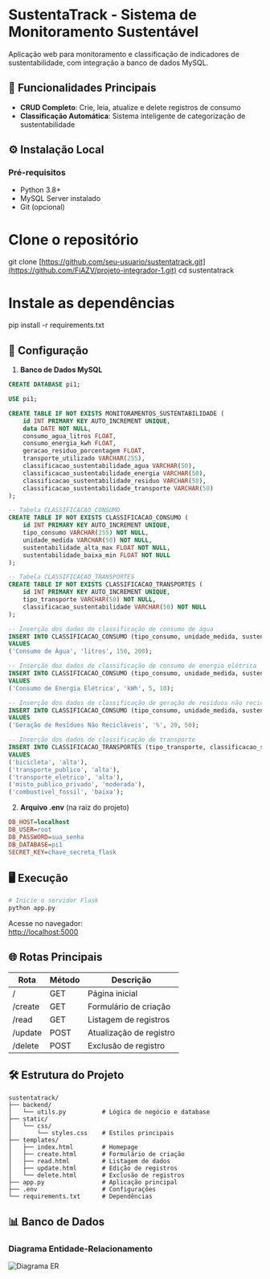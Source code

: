 ﻿
# SustentaTrack - Sistema de Monitoramento Sustentável


Aplicação web para monitoramento e classificação de indicadores de sustentabilidade, com integração a banco de dados MySQL.

## 🚀 Funcionalidades Principais

- **CRUD Completo**: Crie, leia, atualize e delete registros de consumo
- **Classificação Automática**: Sistema inteligente de categorização de sustentabilidade

## ⚙️ Instalação Local

### Pré-requisitos
- Python 3.8+
- MySQL Server instalado
- Git (opcional)

# Clone o repositório
git clone [https://github.com/seu-usuario/sustentatrack.git](https://github.com/FiAZV/projeto-integrador-1.git)
cd sustentatrack

# Instale as dependências
pip install -r requirements.txt

## 🔧 Configuração

1. **Banco de Dados MySQL**
```sql
CREATE DATABASE pi1;

USE pi1;

CREATE TABLE IF NOT EXISTS MONITORAMENTOS_SUSTENTABILIDADE (
    id INT PRIMARY KEY AUTO_INCREMENT UNIQUE,
    data DATE NOT NULL,
    consumo_agua_litros FLOAT,
    consumo_energia_kwh FLOAT,
    geracao_residuo_porcentagem FLOAT,
    transporte_utilizado VARCHAR(255),
    classificacao_sustentabilidade_agua VARCHAR(50),	
    classificacao_sustentabilidade_energia VARCHAR(50),
    classificacao_sustentabilidade_residuo VARCHAR(50),
    classificacao_sustentabilidade_transporte VARCHAR(50)
);

-- Tabela CLASSIFICACAO_CONSUMO
CREATE TABLE IF NOT EXISTS CLASSIFICACAO_CONSUMO (
    id INT PRIMARY KEY AUTO_INCREMENT UNIQUE,
    tipo_consumo VARCHAR(255) NOT NULL,
    unidade_medida VARCHAR(50) NOT NULL,
    sustentabilidade_alta_max FLOAT NOT NULL,
    sustentabilidade_baixa_min FLOAT NOT NULL
);

-- Tabela CLASSIFICACAO_TRANSPORTES
CREATE TABLE IF NOT EXISTS CLASSIFICACAO_TRANSPORTES (
    id INT PRIMARY KEY AUTO_INCREMENT UNIQUE,
    tipo_transporte VARCHAR(50) NOT NULL,
    classificacao_sustentabilidade VARCHAR(50) NOT NULL
);

-- Inserção dos dados de classificação de consumo de água
INSERT INTO CLASSIFICACAO_CONSUMO (tipo_consumo, unidade_medida, sustentabilidade_alta_max, sustentabilidade_baixa_min)
VALUES 
('Consumo de Água', 'litros', 150, 200);

-- Inserção dos dados de classificação de consumo de energia elétrica
INSERT INTO CLASSIFICACAO_CONSUMO (tipo_consumo, unidade_medida, sustentabilidade_alta_max, sustentabilidade_baixa_min)
VALUES 
('Consumo de Energia Elétrica', 'kWh', 5, 10);

-- Inserção dos dados de classificação de geração de resíduos não recicláveis
INSERT INTO CLASSIFICACAO_CONSUMO (tipo_consumo, unidade_medida, sustentabilidade_alta_max, sustentabilidade_baixa_min)
VALUES 
('Geração de Resíduos Não Recicláveis', '%', 20, 50);

-- Inserção dos dados de classificação de transporte
INSERT INTO CLASSIFICACAO_TRANSPORTES (tipo_transporte, classificacao_sustentabilidade)
VALUES 
('bicicleta', 'alta'),
('transporte_publico', 'alta'),
('transporte_eletrico', 'alta'),
('misto_publico_privado', 'moderada'),
('combustivel_fossil', 'baixa');

```

2. **Arquivo .env** (na raiz do projeto)
```ini
DB_HOST=localhost
DB_USER=root
DB_PASSWORD=sua_senha
DB_DATABASE=pi1
SECRET_KEY=chave_secreta_flask
```

## 🖥️ Execução

```bash
# Inicie o servidor Flask
python app.py
```

Acesse no navegador:  
[http://localhost:5000](http://localhost:5000)

## 🌐 Rotas Principais

| Rota       | Método | Descrição               |
|------------|--------|-------------------------|
| /          | GET    | Página inicial          |
| /create    | GET    | Formulário de criação   |
| /read      | GET    | Listagem de registros   |
| /update    | POST   | Atualização de registro |
| /delete    | POST   | Exclusão de registro    |

## 🛠️ Estrutura do Projeto

```
sustentatrack/
├── backend/
│   └── utils.py          # Lógica de negócio e database
├── static/
│   └── css/
│       └── styles.css    # Estilos principais
├── templates/
│   ├── index.html        # Homepage
│   ├── create.html       # Formulário de criação
│   ├── read.html         # Listagem de dados
│   ├── update.html       # Edição de registros
│   └── delete.html       # Exclusão de registros
├── app.py                # Aplicação principal
├── .env                  # Configurações
└── requirements.txt      # Dependências
```

## 📊 Banco de Dados

### Diagrama Entidade-Relacionamento
![Diagrama ER](https://via.placeholder.com/600x400.png?text=Diagrama+ER+do+Banco+de+Dados)
